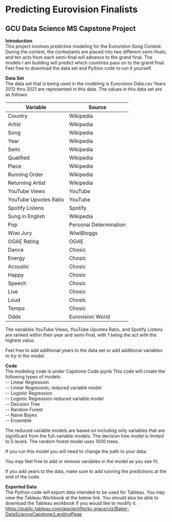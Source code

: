# Predicting Eurovision Finalists
## GCU Data Science MS Capstone Project


**Introduction**  
This project involves predictive modeling for the Eurovision Song Contest. 
During the contest, the contestants are placed into two different semi-finals, and ten acts from each semi-final will advance to the grand final. 
The models I am building will predict which countries pass on to the grand final.
Feel free to download the data set and Python code to run it yourself.
  
**Data Set**  
The data set that is being used in the modeling is Eurovision Data.csv
Years 2012 thru 2021 are represented in this data.
The values in this data set are as follows:
  
| Variable | Source |
|----------|--------|
| Country | Wikipedia |
| Artist | Wikipedia |
| Song | Wikipedia |
| Year | Wikipedia |
| Semi | Wikipedia |
| Qualified | Wikipedia |
| Place | Wikipedia |
| Running Order | Wikipedia |
| Returning Artist | Wikipedia |
| YouTube Views | YouTube |
| YouTube Upvotes Ratio| YouTube |
| Spotify Listens | Spotify |
| Sung in English | Wikipedia |
| Pop | Personal Determination |
| Wiwi Jury | WiwiBloggs |
| OGAE Rating | OGAE |
| Dance | Chosic |
| Energy | Chosic |
| Acoustic | Chosic |
| Happy | Chosic |
| Speech | Chosic |
| Live | Chosic |
| Loud | Chosic |
| Tempo | Chosic|
| Odds | Eurovision World |
  
The variables YouTube Views, YouTube Upvotes Ratio, and Spotify Listens are ranked within
their year and semi-final, with 1 being the act with the highest value.
  
Feel free to add additional years to the data set or add additional variables to try in the model.
  
  
**Code**  
The modeling code is under Capstone Code.ipynb
This code will create the following types of models:  
-- Linear Regression  
-- Linear Regression, reduced variable model  
-- Logistic Regression  
-- Logistic Regression reduced variable model  
-- Decision Tree  
-- Random Forest  
-- Naive Bayes  
-- Ensemble  
  
The reduced variable models are based on including only variables that are significant from
the full-variable models.
The decision tree model is limited to 5 levels.
The random forest model uses 1000 trees.
  
If you run this model you will need to change the path to your data.
  
You may feel free to add or remove variables in the model as you see fit.
  
If you add years to the data, make sure to add running the predictions at the end of the code.
  
  
**Exported Data**  
The Python code will export data intended to be used for Tableau.
You may view the Tableau Workbook at the below link.
You should also be able to download the Tableau workbook if you would like to modify it.
https://public.tableau.com/app/profile/kc.grace/viz/Baker-DataScienceCapstone/LandingPage